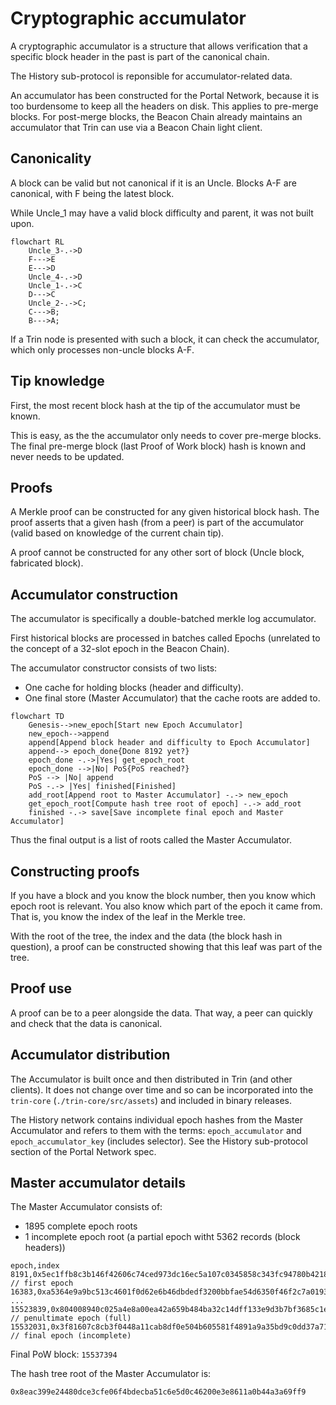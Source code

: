 # Cryptographic accumulator

A cryptographic accumulator is a structure that allows verification that a specific
block header in the past is part of the canonical chain.

The History sub-protocol is reponsible for accumulator-related data.

An accumulator has been constructed for the Portal Network, because it is too burdensome to
keep all the headers on disk. This applies to pre-merge blocks. For post-merge blocks, the Beacon Chain already maintains an accumulator that Trin can use via a Beacon Chain light client.

## Canonicality

A block can be valid but not canonical if it is an Uncle. Blocks A-F are canonical, with F
being the latest block.

While Uncle_1 may have a valid block difficulty and parent, it was not built upon.

```mermaid
flowchart RL
    Uncle_3-.->D
    F--->E
    E--->D
    Uncle_4-.->D
    Uncle_1-.->C
    D--->C
    Uncle_2-.->C;
    C--->B;
    B--->A;
```
If a Trin node is presented with such a block, it can check the accumulator, which only
processes non-uncle blocks A-F.

## Tip knowledge

First, the most recent block hash at the tip of the accumulator must be known.

This is easy, as the the accumulator only needs to cover pre-merge blocks. The
final pre-merge block (last Proof of Work block) hash is known and never needs to be updated.

## Proofs

A Merkle proof can be constructed for any given historical block hash. The proof asserts
that a given hash (from a peer) is part of the accumulator (valid based on knowledge of the
current chain tip).

A proof cannot be constructed for any other sort of block (Uncle block, fabricated block).

## Accumulator construction

The accumulator is specifically a double-batched merkle log accumulator.

First historical blocks are processed in batches called Epochs (unrelated to the concept
of a 32-slot epoch in the Beacon Chain).

The accumulator constructor consists of two lists:
- One cache for holding blocks (header and difficulty).
- One final store (Master Accumulator) that the cache roots are added to.

```mermaid
flowchart TD
    Genesis-->new_epoch[Start new Epoch Accumulator]
    new_epoch-->append
    append[Append block header and difficulty to Epoch Accumulator]
    append--> epoch_done{Done 8192 yet?}
    epoch_done -.->|Yes| get_epoch_root
    epoch_done -->|No| PoS{PoS reached?}
    PoS --> |No| append
    PoS -.-> |Yes| finished[Finished]
    add_root[Append root to Master Accumulator] -.-> new_epoch
    get_epoch_root[Compute hash tree root of epoch] -.-> add_root
    finished -.-> save[Save incomplete final epoch and Master Accumulator]

```
Thus the final output is a list of roots called the Master Accumulator.

## Constructing proofs

If you have a block and you know the block number, then you know which epoch
root is relevant. You also know which part of the epoch it came from. That is,
you know the index of the leaf in the Merkle tree.

With the root of the tree, the index and the data (the block hash in question), a proof
can be constructed showing that this leaf was part of the tree.

## Proof use

A proof can be to a peer alongside the data. That way, a peer can quickly and check
that the data is canonical.

## Accumulator distribution

The Accumulator is built once and then distributed in Trin (and other clients). It does not
change over time and so can be incorporated into the `trin-core` (`./trin-core/src/assets`) and
included in binary releases.

The History network contains individual epoch hashes from the Master Accumulator and
refers to them with the terms: `epoch_accumulator` and `epoch_accumulator_key`
(includes selector). See the History sub-protocol section of the Portal Network spec.

## Master accumulator details
The Master Accumulator consists of:
- 1895 complete epoch roots
- 1 incomplete epoch root (a partial epoch witht 5362 records (block headers))

```csv
epoch,index
8191,0x5ec1ffb8c3b146f42606c74ced973dc16ec5a107c0345858c343fc94780b4218 // first epoch
16383,0xa5364e9a9bc513c4601f0d62e6b46dbdedf3200bbfae54d6350f46f2c7a01938
...
15523839,0x804008940c025a4e8a00ea42a659b484ba32c14dff133e9d3b7bf3685c1e54de // penultimate epoch (full)
15532031,0x3f81607c8cb3f0448a11cab8df0e504b605581f4891a9a35bd9c0dd37a71834f // final epoch (incomplete)
```
Final PoW block: `15537394`

The hash tree root of the Master Accumulator is:
```sh
0x8eac399e24480dce3cfe06f4bdecba51c6e5d0c46200e3e8611a0b44a3a69ff9
```
